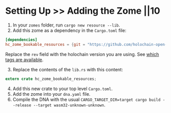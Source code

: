 # Setting Up >> Adding the Zome ||10

1. In your `zomes` folder, run `cargo new resource --lib`.
2. Add this zome as a dependency in the `Cargo.toml` file:

```toml
[dependencies]
hc_zome_bookable_resources = {git = "https://github.com/holochain-open-dev/resource", rev = "for-hc-v0.0.124", package = "hc_zome_bookable_resources"}
```

Replace the `rev` field with the holochain version you are using. See [which tags are available](https://github.com/holochain-open-dev/resource/tags).

3.  Replace the contents of the `lib.rs` with this content:

```rust
extern crate hc_zome_bookable_resources;
```

4. Add this new crate to your top level `Cargo.toml`.
5. Add the zome into your `dna.yaml` file.
6. Compile the DNA with the usual `CARGO_TARGET_DIR=target cargo build --release --target wasm32-unknown-unknown`.
